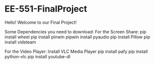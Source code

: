 # EE-551-FinalProject
Hello! Welcome to our Final Project!

Some Dependencies you need to download:
  For the Screen Share:
    pip install wheel
    pip install pinwin
    pipwin install pyaudio
    pip install Pillow
    pip install vidsteam
    
   For the Video Player:
    Install VLC Media Player
    pip install pafy
    pip install python-vlc
    pip install youtube-dl

